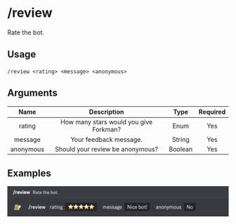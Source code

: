 # /review

Rate the bot.

## Usage

```
/review <rating> <message> <anonymous>
```

## Arguments

| Name      | Description                            | Type    | Required |
| :-------: | :------------------------------------: | :-----: | :------: |
| rating    | How many stars would you give Forkman? | Enum    | Yes      |
| message   | Your feedback message.                 | String  | Yes      |
| anonymous | Should your review be anonymous?       | Boolean | Yes      |

## Examples

<img src="../_media/examples/review-0.png" class="prettier" draggable="false">